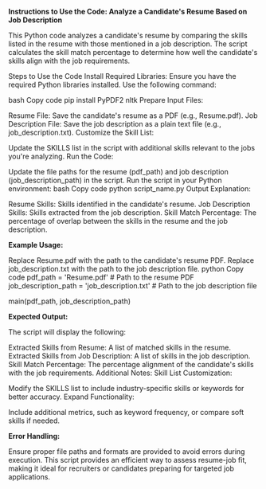 **﻿Instructions to Use the Code: Analyze a Candidate's Resume Based on Job Description**

This Python code analyzes a candidate's resume by comparing the skills listed in the resume with those mentioned in a job description. The script calculates the skill match percentage to determine how well the candidate's skills align with the job requirements.

Steps to Use the Code
Install Required Libraries: Ensure you have the required Python libraries installed. Use the following command:

bash
Copy code
pip install PyPDF2 nltk
Prepare Input Files:

Resume File: Save the candidate's resume as a PDF (e.g., Resume.pdf).
Job Description File: Save the job description as a plain text file (e.g., job_description.txt).
Customize the Skill List:

Update the SKILLS list in the script with additional skills relevant to the jobs you're analyzing.
Run the Code:

Update the file paths for the resume (pdf_path) and job description (job_description_path) in the script.
Run the script in your Python environment:
bash
Copy code
python script_name.py
Output Explanation:

Resume Skills: Skills identified in the candidate's resume.
Job Description Skills: Skills extracted from the job description.
Skill Match Percentage: The percentage of overlap between the skills in the resume and the job description.

**Example Usage:**

Replace Resume.pdf with the path to the candidate's resume PDF.
Replace job_description.txt with the path to the job description file.
python
Copy code
pdf_path = 'Resume.pdf'  # Path to the resume PDF
job_description_path = 'job_description.txt'  # Path to the job description file

main(pdf_path, job_description_path)

**Expected Output:**

The script will display the following:

Extracted Skills from Resume: A list of matched skills in the resume.
Extracted Skills from Job Description: A list of skills in the job description.
Skill Match Percentage: The percentage alignment of the candidate's skills with the job requirements.
Additional Notes:
Skill List Customization:

Modify the SKILLS list to include industry-specific skills or keywords for better accuracy.
Expand Functionality:

Include additional metrics, such as keyword frequency, or compare soft skills if needed.

**Error Handling:**

Ensure proper file paths and formats are provided to avoid errors during execution.
This script provides an efficient way to assess resume-job fit, making it ideal for recruiters or candidates preparing for targeted job applications.
